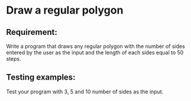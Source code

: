# Draw a regular polygon

## Requirement:

Write a program that draws any regular polygon with the number of sides entered by the user as the input and the length of each sides equal to 50 steps.

## Testing examples:

Test your program with 3, 5 and 10 number of sides as the input.